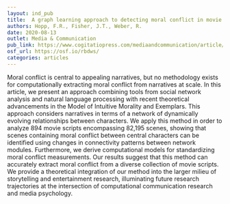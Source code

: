 ```yaml
---
layout: ind_pub
title:  A graph learning approach to detecting moral conflict in movie scripts
authors: Hopp, F.R., Fisher, J.T., Weber, R.
date: 2020-08-13
outlet: Media & Communication
pub_link: https://www.cogitatiopress.com/mediaandcommunication/article/view/3155/3155
osf_url: https://osf.io/rbdws/ 
categories: articles
---
```


Moral conflict is central to appealing narratives, but no methodology exists for computationally extracting moral conflict from narratives at scale. In this article, we present an approach combining tools from social network analysis and natural language processing with recent theoretical advancements in the Model of Intuitive Morality and Exemplars. This approach considers narratives in terms of a network of dynamically evolving relationships between characters. We apply this method in order to analyze 894 movie scripts encompassing 82,195 scenes, showing that scenes containing moral conflict between central characters can be identified using changes in connectivity patterns between network modules. Furthermore, we derive computational models for standardizing moral conflict measurements. Our results suggest that this method can accurately extract moral conflict from a diverse collection of movie scripts. We provide a theoretical integration of our method into the larger milieu of storytelling and entertainment research, illuminating future research trajectories at the intersection of computational communication research and media psychology.